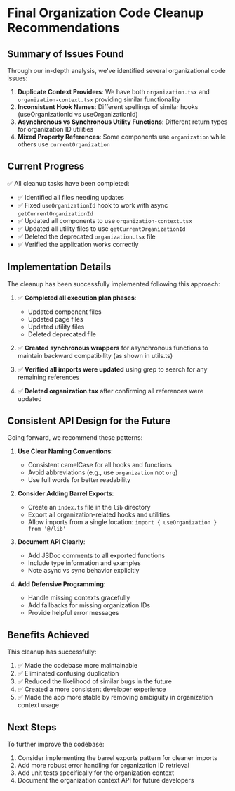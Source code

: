 # Final Organization Code Cleanup Recommendations

## Summary of Issues Found

Through our in-depth analysis, we've identified several organizational code issues:

1. **Duplicate Context Providers**: We have both `organization.tsx` and `organization-context.tsx` providing similar functionality
2. **Inconsistent Hook Names**: Different spellings of similar hooks (useOrganizationId vs useOrganizationId)
3. **Asynchronous vs Synchronous Utility Functions**: Different return types for organization ID utilities
4. **Mixed Property References**: Some components use `organization` while others use `currentOrganization`

## Current Progress

✅ All cleanup tasks have been completed:

- ✅ Identified all files needing updates
- ✅ Fixed `useOrganizationId` hook to work with async `getCurrentOrganizationId`
- ✅ Updated all components to use `organization-context.tsx`
- ✅ Updated all utility files to use `getCurrentOrganizationId`
- ✅ Deleted the deprecated `organization.tsx` file
- ✅ Verified the application works correctly

## Implementation Details

The cleanup has been successfully implemented following this approach:

1. ✅ **Completed all execution plan phases**:

   - Updated component files
   - Updated page files
   - Updated utility files
   - Deleted deprecated file

2. ✅ **Created synchronous wrappers** for asynchronous functions to maintain backward compatibility (as shown in utils.ts)

3. ✅ **Verified all imports were updated** using grep to search for any remaining references

4. ✅ **Deleted organization.tsx** after confirming all references were updated

## Consistent API Design for the Future

Going forward, we recommend these patterns:

1. **Use Clear Naming Conventions**:

   - Consistent camelCase for all hooks and functions
   - Avoid abbreviations (e.g., use `organization` not `org`)
   - Use full words for better readability

2. **Consider Adding Barrel Exports**:

   - Create an `index.ts` file in the `lib` directory
   - Export all organization-related hooks and utilities
   - Allow imports from a single location: `import { useOrganization } from '@/lib'`

3. **Document API Clearly**:

   - Add JSDoc comments to all exported functions
   - Include type information and examples
   - Note async vs sync behavior explicitly

4. **Add Defensive Programming**:
   - Handle missing contexts gracefully
   - Add fallbacks for missing organization IDs
   - Provide helpful error messages

## Benefits Achieved

This cleanup has successfully:

1. ✅ Made the codebase more maintainable
2. ✅ Eliminated confusing duplication
3. ✅ Reduced the likelihood of similar bugs in the future
4. ✅ Created a more consistent developer experience
5. ✅ Made the app more stable by removing ambiguity in organization context usage

## Next Steps

To further improve the codebase:

1. Consider implementing the barrel exports pattern for cleaner imports
2. Add more robust error handling for organization ID retrieval
3. Add unit tests specifically for the organization context
4. Document the organization context API for future developers
